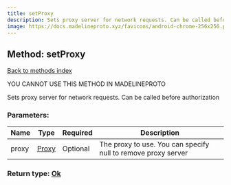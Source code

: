 ```yaml
---
title: setProxy
description: Sets proxy server for network requests. Can be called before authorization
image: https://docs.madelineproto.xyz/favicons/android-chrome-256x256.png
---
```

## Method: setProxy  
[Back to methods index](index.md)


YOU CANNOT USE THIS METHOD IN MADELINEPROTO


Sets proxy server for network requests. Can be called before authorization

### Parameters:

| Name     |    Type       | Required | Description |
|----------|---------------|----------|-------------|
|proxy|[Proxy](../types/Proxy.md) | Optional|The proxy to use. You can specify null to remove proxy server|


### Return type: [Ok](../types/Ok.md)

